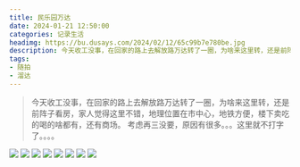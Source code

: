 ```yaml
---
title: 民乐园万达
date: 2024-01-21 12:50:00
categories: 记录生活
headimg: https://bu.dusays.com/2024/02/12/65c99b7e780be.jpg
description: 今天收工没事，在回家的路上去解放路万达转了一圈，为啥来这里转，还是前阵子看房，家人觉得这里不错，地理位置在市中心，地铁方便，楼下卖吃的喝的啥都有，还有商场。
tags:
- 随拍
- 溜达
---
```

>今天收工没事，在回家的路上去解放路万达转了一圈，为啥来这里转，还是前阵子看房，家人觉得这里不错，地理位置在市中心，地铁方便，楼下卖吃的喝的啥都有，还有商场。
>考虑再三没要，原因有很多。。。这里就不打字了。。。。
<!-- more -->
![](https://bu.dusays.com/2024/02/12/65c99b7e780be.jpg)
![](https://bu.dusays.com/2024/02/12/65c99a1a32468.jpg)
![](https://bu.dusays.com/2024/02/12/65c99a4eb83ce.jpg)
![](https://bu.dusays.com/2024/02/12/65c99a1cda4d5.jpg)
![](https://bu.dusays.com/2024/02/12/65c99a1c7f0d2.jpg)
![](https://bu.dusays.com/2024/02/12/65c99a1c286d8.jpg)
![](https://bu.dusays.com/2024/02/12/65c99a19a51fa.jpg)
![](https://bu.dusays.com/2024/02/12/65c99a0b8c280.jpg)